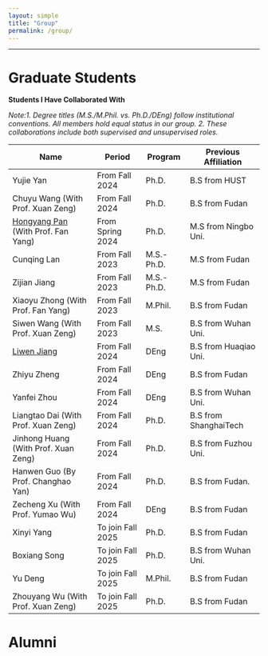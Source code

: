 ```yaml
---
layout: simple
title: "Group"
permalink: /group/
---
```


---


Graduate Students
======
**Students I Have Collaborated With**

*Note:1. Degree titles (M.S./M.Phil. vs. Ph.D./DEng) follow institutional conventions. All members hold equal status in our group. 2. These collaborations include both supervised and unsupervised roles.*


|     Name           | Period                   |    Program        | Previous Affiliation                                           |
|--------------------|--------------------------|------------|-----------------------------------------------------------------------|
|  Yujie Yan                                      |    From Fall 2024       |    Ph.D.                  |    B.S from HUST                       |
|  Chuyu Wang (With Prof. Xuan Zeng)              |    From Fall 2024       |    Ph.D.                  |    B.S from Fudan                      |
|  [Hongyang Pan](https://panhomyoung.github.io) (With Prof. Fan Yang) |    From Spring 2024     |    Ph.D.                  |    M.S from Ningbo Uni.                |
|  Cunqing Lan                                    |    From Fall 2023       |    M.S.-Ph.D.               |    M.S from Fudan                      |
|  Zijian Jiang                                   |    From Fall 2023       |    M.S.-Ph.D.               |    M.S from Fudan                      |
|  Xiaoyu Zhong (With Prof. Fan Yang)             |    From Fall 2023       |    M.Phil.                  |    B.S from Fudan                      |
|  Siwen Wang (With Prof. Xuan Zeng)              |    From Fall 2023       |    M.S.                     |    B.S from Wuhan Uni.                 |
|  [Liwen Jiang](https://mp333player.com)         |    From Fall 2024       |    DEng                     |    B.S from Huaqiao Uni.               |
|  Zhiyu Zheng                                    |    From Fall 2024       |    DEng                     |    B.S from Fudan                      |
|  Yanfei Zhou                                    |    From Fall 2024       |    DEng                     |    B.S from Wuhan Uni.                 |
|  Liangtao Dai (With Prof. Xuan Zeng)            |    From Fall 2024       |    Ph.D.                    |    B.S from ShanghaiTech               |
|  Jinhong Huang (With Prof. Xuan Zeng)           |    From Fall 2024       |    Ph.D.                    |    B.S from Fuzhou Uni.                |
|  Hanwen Guo (By Prof. Changhao Yan)             |    From Fall 2024       |    Ph.D.                    |    B.S from Fudan.                     |
|  Zecheng Xu (With Prof. Yumao Wu)               |    From Fall 2024       |    DEng                     |    B.S from Fudan                      |
|  Xinyi Yang                                     |    To join Fall 2025    |    Ph.D.                    |    B.S from Fudan                      |
|  Boxiang Song                                   |    To join Fall 2025    |    Ph.D.                    |    B.S from Wuhan Uni.                 |
|  Yu Deng                                        |    To join Fall 2025    |    M.Phil.                  |    B.S from Fudan                      |
|  Zhouyang Wu (With Prof. Xuan Zeng)             |    To join Fall 2025    |    Ph.D.                    |    B.S from Fudan                      |

Alumni
======




<!-- Global site tag (gtag.js) - Google Analytics -->
<script async src="https://www.googletagmanager.com/gtag/js?id=UA-178663221-1"></script>
<script>
  window.dataLayer = window.dataLayer || [];
  function gtag(){dataLayer.push(arguments);}
  gtag('js', new Date());

  gtag('config', 'UA-178663221-1');
</script>


